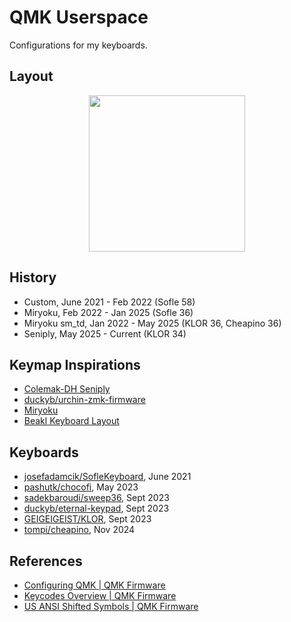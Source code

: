 # QMK Userspace

Configurations for my keyboards.

## Layout

<div align="center">
<img src='https://github.com/user-attachments/assets/d1f68f35-153b-479f-827b-2459a9818d1c' width=250px />
</div>

## History

- Custom, June 2021 - Feb 2022 (Sofle 58)
- Miryoku, Feb 2022 - Jan 2025 (Sofle 36)
- Miryoku sm_td, Jan 2022 - May 2025 (KLOR 36, Cheapino 36)
- Seniply, May 2025 - Current (KLOR 34)

## Keymap Inspirations

- [Colemak-DH Seniply](https://stevep99.github.io/seniply/)
- [duckyb/urchin-zmk-firmware](https://github.com/duckyb/urchin-zmk-firmware)
- [Miryoku](https://github.com/manna-harbour/miryoku/tree/master/docs/reference)
- [Beakl Keyboard Layout](http://xahlee.info/kbd/beakl_layout.html)

## Keyboards

- [josefadamcik/SofleKeyboard](https://github.com/josefadamcik/SofleKeyboard), June 2021
- [pashutk/chocofi](https://github.com/pashutk/chocofi), May 2023
- [sadekbaroudi/sweep36](https://github.com/sadekbaroudi/sweep36), Sept 2023
- [duckyb/eternal-keypad](https://github.com/duckyb/eternal-keypad), Sept 2023
- [GEIGEIGEIST/KLOR](https://github.com/GEIGEIGEIST/KLOR), Sept 2023
- [tompi/cheapino](https://github.com/tompi/cheapino), Nov 2024

## References

- [Configuring QMK | QMK Firmware](https://docs.qmk.fm/config_options)
- [Keycodes Overview | QMK Firmware](https://docs.qmk.fm/keycodes)
- [US ANSI Shifted Symbols | QMK Firmware](https://docs.qmk.fm/keycodes_us_ansi_shifted)
